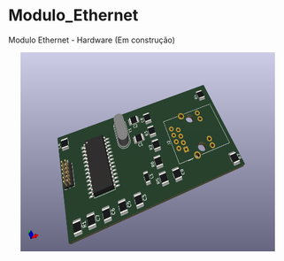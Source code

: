 # Modulo_Ethernet
Modulo Ethernet - Hardware (Em construção)

<p align="center">
  <img width="460" height="360" src= "https://github.com/ClaucioRosa/Modulo_Ethernet/blob/main/Modulo_ENC28J60.png">
</p>
